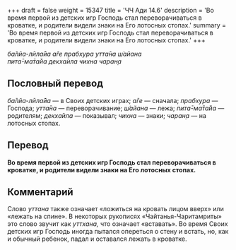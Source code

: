 +++
draft = false
weight = 15347
title = 'ЧЧ Ади 14.6'
description = 'Во время первой из детских игр Господь стал переворачиваться в кроватке, и родители видели знаки на Его лотосных стопах.'
summary = 'Во время первой из детских игр Господь стал переворачиваться в кроватке, и родители видели знаки на Его лотосных стопах.'
+++

_ба̄лйа-лӣла̄йа а̄ге прабхура утта̄на ш́айана  
пита̄-ма̄та̄йа декха̄ила чихна чаран̣а_

## Пословный перевод

_ба̄лйа_\-_лӣла̄йа_ — в Своих детских играх; _а̄ге_ — сначала; _прабхура_ — Господа; _утта̄на_ — переворачивание; _ш́айана_ — лежа; _пита̄_\-_ма̄та̄йа_ — родителям; _декха̄ила_ — показывал; _чихна_ — знаки; _чаран̣а_ — на лотосных стопах.

## Перевод

**Во время первой из детских игр Господь стал переворачиваться в кроватке, и родители видели знаки на Его лотосных стопах.**

## Комментарий

Слово _уттана_ также означает «ложиться на кровать лицом вверх» или «лежать на спине». В некоторых рукописях «Чайтанья-Чаритамриты» это слово звучит как _уттхана,_ что означает «вставать». Во время Своих детских игр Господь иногда пытался опереться о стену и встать, но, как и обычный ребенок, падал и оставался лежать в кроватке.
